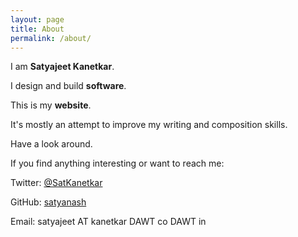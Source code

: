 ```yaml
---
layout: page
title: About
permalink: /about/
---
```


I am **Satyajeet Kanetkar**.

I design and build **software**.

This is my **website**.

It's mostly an attempt to improve my writing and composition skills.

Have a look around.

If you find anything interesting or want to reach me:

Twitter: [@SatKanetkar](http://twitter.com/SatKanetkar)

GitHub: [satyanash](http://github.com/satyanash)

Email: satyajeet AT kanetkar DAWT co DAWT in
